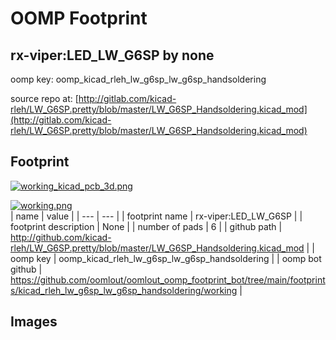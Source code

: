 # OOMP Footprint  
## rx-viper:LED_LW_G6SP  by none  
  
oomp key: oomp_kicad_rleh_lw_g6sp_lw_g6sp_handsoldering  
  
source repo at: [http://gitlab.com/kicad-rleh/LW_G6SP.pretty/blob/master/LW_G6SP_Handsoldering.kicad_mod](http://gitlab.com/kicad-rleh/LW_G6SP.pretty/blob/master/LW_G6SP_Handsoldering.kicad_mod)  
## Footprint  
  
[![working_kicad_pcb_3d.png](working_kicad_pcb_3d_600.png)](working_kicad_pcb_3d.png)  
  
[![working.png](working_600.png)](working.png)  
| name | value | 
| --- | --- | 
| footprint name | rx-viper:LED_LW_G6SP | 
| footprint description | None | 
| number of pads | 6 | 
| github path | http://github.com/kicad-rleh/LW_G6SP.pretty/blob/master/LW_G6SP_Handsoldering.kicad_mod | 
| oomp key | oomp_kicad_rleh_lw_g6sp_lw_g6sp_handsoldering | 
| oomp bot github | https://github.com/oomlout/oomlout_oomp_footprint_bot/tree/main/footprints/kicad_rleh_lw_g6sp_lw_g6sp_handsoldering/working | 
## Images  
